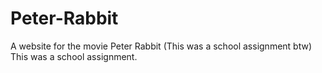 # Peter-Rabbit
A website for the movie Peter Rabbit (This was a school assignment btw)
This was a school assignment.
